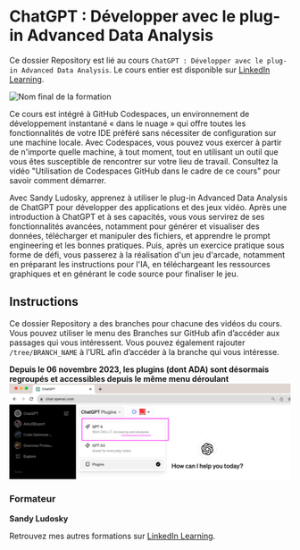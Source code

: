 # ChatGPT : Développer avec le plug-in Advanced Data Analysis

Ce dossier Repository est lié au cours `ChatGPT : Développer avec le plug-in Advanced Data Analysis`. Le cours entier est disponible sur [LinkedIn Learning][lil-course-url].

![Nom final de la formation][lil-thumbnail-url]

Ce cours est intégré à GitHub Codespaces, un environnement de développement instantané « dans le nuage » qui offre toutes les fonctionnalités de votre IDE préféré sans nécessiter de configuration sur une machine locale. Avec Codespaces, vous pouvez vous exercer à partir de n'importe quelle machine, à tout moment, tout en utilisant un outil que vous êtes susceptible de rencontrer sur votre lieu de travail. Consultez la vidéo "Utilisation de Codespaces GitHub dans le cadre de ce cours" pour savoir comment démarrer.

Avec Sandy Ludosky, apprenez à utiliser le plug-in Advanced Data Analysis de ChatGPT pour développer des applications et des jeux vidéo. Après une introduction à ChatGPT et à ses capacités, vous vous servirez de ses fonctionnalités avancées, notamment pour générer et visualiser des données, télécharger et manipuler des fichiers, et apprendre le prompt engineering et les bonnes pratiques. Puis, après un exercice pratique sous forme de défi, vous passerez à la réalisation d'un jeu d'arcade, notamment en préparant les instructions pour l'IA, en téléchargeant les ressources graphiques et en générant le code source pour finaliser le jeu.

## Instructions

Ce dossier Repository a des branches pour chacune des vidéos du cours. Vous pouvez utiliser le menu des Branches sur GitHub afin d’accéder aux passages qui vous intéressent. Vous pouvez également rajouter `/tree/BRANCH_NAME` à l’URL afin d’accéder à la branche qui vous intéresse.

**Depuis le 06 novembre 2023, les plugins (dont ADA) sont désormais regroupés et accessibles depuis le même menu déroulant**
![advanced data analysis](img/code-interpreter.png)

### Formateur

**Sandy Ludosky**

 Retrouvez mes autres formations sur [LinkedIn Learning][lil-URL-trainer].


[0]: # (Replace these placeholder URLs with actual course URLs)
[lil-course-url]: https://www.linkedin.com/learning/chatgpt-developper-avec-le-plug-in-advanced-data-analysis
[lil-thumbnail-url]: https://media.licdn.com/dms/image/D4E0DAQENZKcHPYD5dA/learning-public-crop_675_1200/0/1699858084845?e=2147483647&v=beta&t=Iiupi40MNnhD7HKq9OVggmkewHUBG0-QCGrKIwIDyjE
[lil-URL-trainer]: https://www.linkedin.com/learning/instructors/sandy-ludosky

[1]: # (End of FR-Instruction ###############################################################################################)
